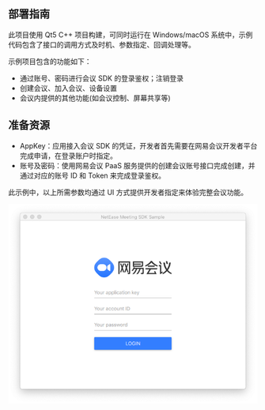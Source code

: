 ## 部署指南

此项目使用 Qt5 C++ 项目构建，可同时运行在 Windows/macOS 系统中，示例代码包含了接口的调用方式及时机、参数指定、回调处理等。

示例项目包含的功能如下：

 - 通过账号、密码进行会议 SDK 的登录鉴权；注销登录
 - 创建会议、加入会议、设备设置
 - 会议内提供的其他功能(如会议控制、屏幕共享等)

## 准备资源

 - AppKey：应用接入会议 SDK 的凭证，开发者首先需要在网易会议开发者平台完成申请，在登录账户时指定。
 - 账号及密码：使用网易会议 PaaS 服务提供的创建会议账号接口完成创建，并通过对应的账号 ID 和 Token 来完成登录鉴权。

此示例中，以上所需参数均通过 UI 方式提供开发者指定来体验完整会议功能。

<img src="../images/macos_windows_demo.png"/>

